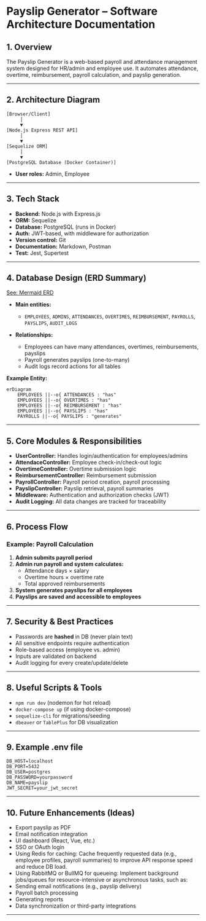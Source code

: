 # Payslip Generator – Software Architecture Documentation

## 1. Overview

The Payslip Generator is a web-based payroll and attendance management system designed for HR/admin and employee use.
It automates attendance, overtime, reimbursement, payroll calculation, and payslip generation.

---

## 2. Architecture Diagram

```
[Browser/Client]
     │
     ▼
[Node.js Express REST API]
     │
     ▼
[Sequelize ORM]
     │
     ▼
[PostgreSQL Database (Docker Container)]
```

* **User roles:** Admin, Employee

---

## 3. Tech Stack

* **Backend:** Node.js with Express.js
* **ORM:** Sequelize
* **Database:** PostgreSQL (runs in Docker)
* **Auth:** JWT-based, with middleware for authorization
* **Version control:** Git
* **Documentation:** Markdown, Postman
* **Test:** Jest, Supertest

---

## 4. Database Design (ERD Summary)

[See: Mermaid ERD](https://www.mermaidchart.com/app/projects/18e40684-2b9c-49e3-804e-eee8c7871fc4/diagrams/57b3fc83-65ef-4ee9-82b6-a81ffbcf33a1/version/v0.1/edit)

* **Main entities:**

  * `EMPLOYEES`, `ADMINS`, `ATTENDANCES`, `OVERTIMES`, `REIMBURSEMENT`, `PAYROLLS`, `PAYSLIPS`, `AUDIT_LOGS`

* **Relationships:**

  * Employees can have many attendances, overtimes, reimbursements, payslips
  * Payroll generates payslips (one-to-many)
  * Audit logs record actions for all tables

**Example Entity:**

```mermaid
erDiagram
    EMPLOYEES ||--o{ ATTENDANCES : "has"
    EMPLOYEES ||--o{ OVERTIMES : "has"
    EMPLOYEES ||--o{ REIMBURSEMENT : "has"
    EMPLOYEES ||--o{ PAYSLIPS : "has"
    PAYROLLS ||--o{ PAYSLIPS : "generates"
```

---

## 5. Core Modules & Responsibilities

* **UserController:** Handles login/authentication for employees/admins
* **AttendaceController:** Employee check-in/check-out logic
* **OvertimeController:** Overtime submission logic
* **ReimbursementController:** Reimbursement submission
* **PayrollController:** Payroll period creation, payroll processing
* **PayslipController:** Payslip retrieval, payroll summaries
* **Middleware:** Authentication and authorization checks (JWT)
* **Audit Logging:** All data changes are tracked for traceability

---

## 6. Process Flow

### Example: Payroll Calculation

1. **Admin submits payroll period**
2. **Admin run payroll and system calculates:**
   * Attendance days × salary
   * Overtime hours × overtime rate
   * Total approved reimbursements
3. **System generates payslips for all employees**
4. **Payslips are saved and accessible to employees**

---

## 7. Security & Best Practices

* Passwords are **hashed** in DB (never plain text)
* All sensitive endpoints require authentication
* Role-based access (employee vs. admin)
* Inputs are validated on backend
* Audit logging for every create/update/delete

---

## 8. Useful Scripts & Tools

* `npm run dev` (nodemon for hot reload)
* `docker-compose up` (if using docker-compose)
* `sequelize-cli` for migrations/seeding
* `dbeaver` or `TablePlus` for DB visualization

---

## 9. Example .env file

```
DB_HOST=localhost
DB_PORT=5432
DB_USER=postgres
DB_PASSWORD=yourpassword
DB_NAME=payslip
JWT_SECRET=your_jwt_secret
```

---

## 10. Future Enhancements (Ideas)

* Export payslip as PDF
* Email notification integration
* UI dashboard (React, Vue, etc.)
* SSO or OAuth login
* Using Redis for caching:
Cache frequently requested data (e.g., employee profiles, payroll summaries) to improve API response speed and reduce DB load.
* Using RabbitMQ or BullMQ for queueing:
Implement background jobs/queues for resource-intensive or asynchronous tasks, such as:
* Sending email notifications (e.g., payslip delivery)
* Payroll batch processing
* Generating reports
* Data synchronization or third-party integrations

---
